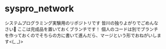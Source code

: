 # syspro_network
システムプログラミング実験用のリポジトリです
皆川の独りよがりでごめんなさい🙇
ここは完成品を置いておくブランチです！
個人のコードは別でブランチを作っておくのでそちらの方に書いて進んだら、マージという形でおねがいします<(_ _)>
